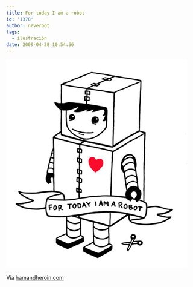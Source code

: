```yaml
---
title: For today I am a robot
id: '1378'
author: neverbot
tags:
  - ilustración
date: 2009-04-28 10:54:56
---
```


![For today I am a robot](./for-today-i-am-a-robot/i-am-a-robot.jpg "For today I am a robot")

Vía [hamandheroin.com](http://www.hamandheroin.com/post/100899193)
